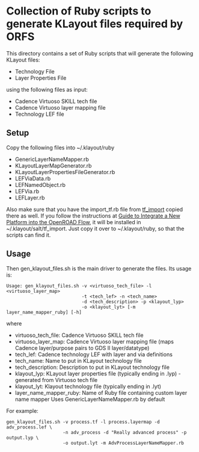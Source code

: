 # Collection of Ruby scripts to generate KLayout files required by ORFS

This directory contains a set of Ruby scripts that will generate the following KLayout files:

- Technology File
- Layer Properties File

using the following files as input:

- Cadence Virtuoso SKILL tech file
- Cadence Virtuoso layer mapping file
- Technology LEF file

## Setup
Copy the following files into ~/.klayout/ruby

- GenericLayerNameMapper.rb
- KLayoutLayerMapGenerator.rb
- KLayoutLayerPropertiesFileGenerator.rb
- LEFViaData.rb
- LEFNamedObject.rb
- LEFVia.rb
- LEFLayer.rb

Also make sure that you have the import_tf.rb file from [tf_import](https://github.com/klayoutmatthias/tf_import) copied there as well. If you follow the instructions at [Guide to Integrate a New Platform into the OpenROAD Flow](https://openroad-flow-scripts.readthedocs.io/en/latest/contrib/PlatformBringUp.html#klayout-properties-file), it will be installed in ~/.klayout/salt/tf_import. Just copy it over to ~/.klayout/ruby, so that the scripts can find it.

## Usage
Then gen_klayout_files.sh is the main driver to generate the files. Its usage is:

```
Usage: gen_klayout_files.sh -v <virtuoso_tech_file> -l <virtuoso_layer_map>
                            -t <tech_lef> -n <tech_name>
                            -d <tech_description> -p <klayout_lyp>
                            -o <klayout_lyt> [-m layer_name_mapper_ruby] [-h]
```

where

- virtuoso_tech_file: Cadence Virtuoso SKILL tech file
- virtuoso_layer_map: Cadence Virtuoso layer mapping file (maps Cadence
                     layer/purpose pairs to GDS II layer/datatype)
- tech_lef: Cadence technology LEF with layer and via definitions
- tech_name: Name to put in KLayout technology file
- tech_description: Description to put in KLayout technology file
- klayout_lyp: KLayout layer properties file (typically ending in .lyp) -
              generated from Virtuoso tech file
- klayout_lyt: Klayout technology file (typically ending in .lyt)
- layer_name_mapper_ruby: Name of Ruby file containing custom layer name mapper
                         Uses GenericLayerNameMapper.rb by default

For example:

```
gen_klayout_files.sh -v process.tf -l process.layermap -d adv_process.lef \
                     -n adv_process -d "Really advanced process" -p output.lyp \
                     -o output.lyt -m AdvProcessLayerNameMapper.rb
```



